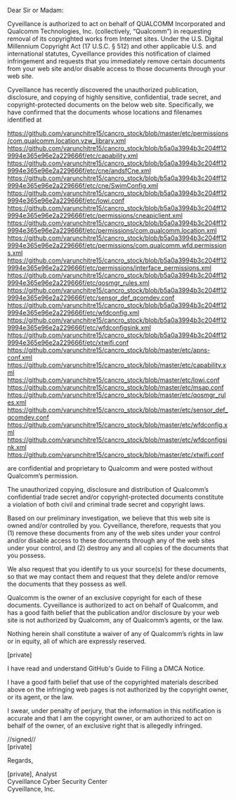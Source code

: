 Dear Sir or Madam:

Cyveillance is authorized to act on behalf of QUALCOMM Incorporated and Qualcomm Technologies, Inc. (collectively, “Qualcomm”) in requesting removal of its copyrighted works from Internet sites. Under the U.S. Digital Millennium Copyright Act (17 U.S.C. § 512) and other applicable U.S. and international statutes, Cyveillance provides this notification of claimed infringement and requests that you immediately remove certain documents from your web site and/or disable access to those documents through your web site.

Cyveillance has recently discovered the unauthorized publication, disclosure, and copying of highly sensitive, confidential, trade secret, and copyright-protected documents on the below web site. Specifically, we have confirmed that the documents whose locations and filenames identified at

https://github.com/varunchitre15/cancro_stock/blob/master/etc/permissions/com.qualcomm.location.vzw_library.xml  
https://github.com/varunchitre15/cancro_stock/blob/b5a0a3994b3c204ff129994e365e96e2a229666f/etc/capability.xml  
https://github.com/varunchitre15/cancro_stock/blob/b5a0a3994b3c204ff129994e365e96e2a229666f/etc/cne/andsfCne.xml  
https://github.com/varunchitre15/cancro_stock/blob/b5a0a3994b3c204ff129994e365e96e2a229666f/etc/cne/SwimConfig.xml  
https://github.com/varunchitre15/cancro_stock/blob/b5a0a3994b3c204ff129994e365e96e2a229666f/etc/lowi.conf  
https://github.com/varunchitre15/cancro_stock/blob/b5a0a3994b3c204ff129994e365e96e2a229666f/etc/permissions/cneapiclient.xml  
https://github.com/varunchitre15/cancro_stock/blob/b5a0a3994b3c204ff129994e365e96e2a229666f/etc/permissions/com.qualcomm.location.xml  
https://github.com/varunchitre15/cancro_stock/blob/b5a0a3994b3c204ff129994e365e96e2a229666f/etc/permissions/com.qualcomm.wfd.permissions.xml  
https://github.com/varunchitre15/cancro_stock/blob/b5a0a3994b3c204ff129994e365e96e2a229666f/etc/permissions/interface_permissions.xml  
https://github.com/varunchitre15/cancro_stock/blob/b5a0a3994b3c204ff129994e365e96e2a229666f/etc/qosmgr_rules.xml  
https://github.com/varunchitre15/cancro_stock/blob/b5a0a3994b3c204ff129994e365e96e2a229666f/etc/sensor_def_qcomdev.conf  
https://github.com/varunchitre15/cancro_stock/blob/b5a0a3994b3c204ff129994e365e96e2a229666f/etc/wfdconfig.xml  
https://github.com/varunchitre15/cancro_stock/blob/b5a0a3994b3c204ff129994e365e96e2a229666f/etc/wfdconfigsink.xml  
https://github.com/varunchitre15/cancro_stock/blob/b5a0a3994b3c204ff129994e365e96e2a229666f/etc/xtwifi.conf  
https://github.com/varunchitre15/cancro_stock/blob/master/etc/apns-conf.xml  
https://github.com/varunchitre15/cancro_stock/blob/master/etc/capability.xml  
https://github.com/varunchitre15/cancro_stock/blob/master/etc/lowi.conf  
https://github.com/varunchitre15/cancro_stock/blob/master/etc/msap.conf  
https://github.com/varunchitre15/cancro_stock/blob/master/etc/qosmgr_rules.xml  
https://github.com/varunchitre15/cancro_stock/blob/master/etc/sensor_def_qcomdev.conf  
https://github.com/varunchitre15/cancro_stock/blob/master/etc/wfdconfig.xml  
https://github.com/varunchitre15/cancro_stock/blob/master/etc/wfdconfigsink.xml  
https://github.com/varunchitre15/cancro_stock/blob/master/etc/xtwifi.conf  

are confidential and proprietary to Qualcomm and were posted without Qualcomm’s permission.

The unauthorized copying, disclosure and distribution of Qualcomm’s confidential trade secret and/or copyright-protected documents constitute a violation of both civil and criminal trade secret and copyright laws.

Based on our preliminary investigation, we believe that this web site is owned and/or controlled by you. Cyveillance, therefore, requests that you (1) remove these documents from any of the web sites under your control and/or disable access to these documents through any of the web sites under your control, and (2) destroy any and all copies of the documents that you possess.

We also request that you identify to us your source(s) for these documents, so that we may contact them and request that they delete and/or remove the documents that they possess as well.

Qualcomm is the owner of an exclusive copyright for each of these documents. Cyveillance is authorized to act on behalf of Qualcomm, and has a good faith belief that the publication and/or disclosure by your web site is not authorized by Qualcomm, any of Qualcomm’s agents, or the law.

Nothing herein shall constitute a waiver of any of Qualcomm’s rights in law or in equity, all of which are expressly reserved.

[private]

I have read and understand GitHub's Guide to Filing a DMCA Notice.

I have a good faith belief that use of the copyrighted materials described above on the infringing web pages is not authorized by the copyright owner, or its agent, or the law.

I swear, under penalty of perjury, that the information in this notification is accurate and that I am the copyright owner, or am authorized to act on behalf of the owner, of an exclusive right that is allegedly infringed.

//signed//  
[private]

Regards,

[private], Analyst  
Cyveillance Cyber Security Center  
Cyveillance, Inc.
